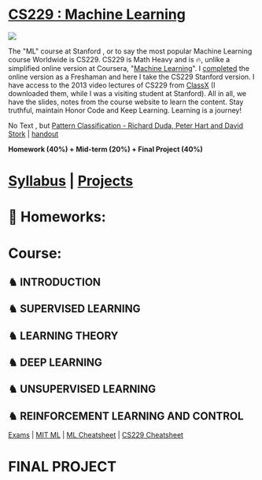 # [CS229 : Machine Learning](http://cs229.stanford.edu/)

<img src="https://github.com/SKKSaikia/CS229_ML/blob/master/img/cs229.jpg">

The "ML" course at Stanford , or to say the most popular Machine Learning course Worldwide is CS229. CS229 is Math Heavy and is 🔥, unlike a simplified online version at Coursera, "[Machine Learning](https://www.coursera.org/learn/machine-learning)". I [completed](https://www.coursera.org/account/accomplishments/verify/4G25AQXD9LDG) the online version as a Freshaman and here I take the CS229 Stanford version. I have access to the 2013 video lectures of CS229 from [ClassX](http://classx.stanford.edu/) (I downloaded them, while I was a visiting student at Stanford). All in all, we have the slides, notes from the course website to learn the content. Stay truthful, maintain Honor Code and Keep Learning. Learning is a journey!

No Text , but [Pattern Classification - Richard Duda, Peter Hart and David Stork](https://github.com/SKKSaikia/CS229_ML/blob/master/doc/Pattern%20Classification%20by%20Richard%20O.%20Duda%2C%20David%20G.%20Stork%2C%20Peter%20E.Hart%20.pdf) | [handout](https://github.com/SKKSaikia/CS229_ML/blob/master/doc/handout.pdf)

<b> Homework (40%) + Mid-term (20%) + Final Project (40%) </b>

# [Syllabus](http://cs229.stanford.edu/syllabus.html) | [Projects](http://cs229.stanford.edu/projects.html) 

# 🥤 Homeworks:

# Course:

<h2><b> ♞ INTRODUCTION </b></h2>

<h2><b> ♞ SUPERVISED LEARNING </b></h2>

<h2><b> ♞ LEARNING THEORY </b></h2>

<h2><b> ♞ DEEP LEARNING </b></h2>

<h2><b> ♞ UNSUPERVISED LEARNING </b></h2>

<h2><b> ♞ REINFORCEMENT LEARNING AND CONTROL </b></h2>

[Exams]() | [MIT ML](http://machinelearning.mit.edu/) | [ML Cheatsheet](https://ml-cheatsheet.readthedocs.io/en/latest/) | [CS229 Cheatsheet](https://stanford.edu/~shervine/teaching/cs-229/cheatsheet-supervised-learning)

# FINAL PROJECT
